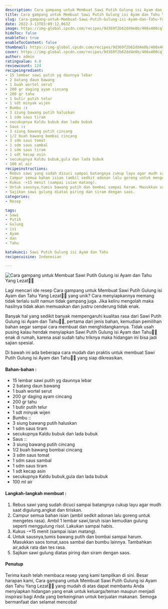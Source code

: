 ```yaml
---
description: Cara gampang untuk Membuat Sawi Putih Gulung isi Ayam dan Tahu Yang Lezat"
title: Cara gampang untuk Membuat Sawi Putih Gulung isi Ayam dan Tahu Yang Lezat
slug: Cara-gampang-untuk-Membuat-Sawi-Putih-Gulung-isi-Ayam-dan-Tahu-Yang-Lezat
date: 2022-3-13T03:09:12.063Z
image: https://img-global.cpcdn.com/recipes/9d369f2b62dd4e0b/400x400cq70/photo.jpg
hideToc: false
enableToc: true
enableTocContent: false
thumbnail: https://img-global.cpcdn.com/recipes/9d369f2b62dd4e0b/400x400cq70/photo.jpg
cover: https://img-global.cpcdn.com/recipes/9d369f2b62dd4e0b/400x400cq70/photo.jpg
author: admin
ratingvalue: 4.8
reviewcount: 124
recipeingredient:
- 15 lembar sawi putih yg daunnya lebar
- 2 batang daun bawang
- 1 buah wortel serut
- 200 gr daging ayam cincang
- 200 gr tahu
- 1 butir putih telur
- 1 sdt minyak wijen
- Bumbu ::
- 3 siung bawang putih haluskan
- 1 sdm saus tiram
- secukupnya Kaldu bubuk dan lada bubuk
- Saus ::
- 3 siung bawang putih cincang
- 1/2 buah bawang bombai cincang
- 3 sdm saus tomat
- 1 sdm saus sambal
- 1 sdm saus tiram
- 1 sdt kecap asin
- secukupnya Kaldu bubuk,gula dan lada bubuk
- 100 ml air
recipeinstructions:
- Rebus sawi yang sudah dicuci sampai batangnya cukup layu agar mudh saat digulung.angkat dan tiriskan.
- Campur semua bahan isian (ambil sedkit adonan lalu goreng untuk mengetes rasa). Ambil 1 lembar sawi,taruh isian kemudian gulung seperti menggulung risol. Lakukan sampai habis.
- Kukus -+15 menit (sampai isian matang).
- Untuk sausnya,tumis bawang putih dan bombai sampai harum. Masukkan saos tomat,saos sambal dan bumbu lainnya. Tambahkan air,aduk rata dan tes rasa.
- Sajikan sawi gulung diatas piring dan siram dengan saos.
categories:
- Resep

tags:
- Sawi
- Putih
- Gulung
- isi
- Ayam
- dan
- Tahu

katakunci: Sawi Putih Gulung isi Ayam dan Tahu
recipecuisine: Indonesian

---
```


![Cara gampang untuk Membuat Sawi Putih Gulung isi Ayam dan Tahu Yang Lezat👩‍🍳](https://img-global.cpcdn.com/recipes/9d369f2b62dd4e0b/400x400cq70/photo.jpg)

Lagi mencari ide resep Cara gampang untuk Membuat Sawi Putih Gulung isi Ayam dan Tahu Yang Lezat👩‍🍳 yang unik? Cara menyiapkannya memang tidak terlalu sulit namun tidak gampang juga. Jika keliru mengolah maka hasilnya tidak akan memuaskan dan justru cenderung tidak enak.

Banyak hal yang sedikit banyak mempengaruhi kualitas rasa dari Sawi Putih Gulung isi Ayam dan Tahu👩‍🍳, pertama dari jenis bahan, kemudian pemilihan bahan segar sampai cara membuat dan menghidangkannya. Tidak usah pusing kalau hendak menyiapkan Sawi Putih Gulung isi Ayam dan Tahu👩‍🍳 enak di rumah, karena asal sudah tahu triknya maka hidangan ini bisa jadi sajian spesial.

Di bawah ini ada beberapa cara mudah dan praktis untuk membuat Sawi Putih Gulung isi Ayam dan Tahu👩‍🍳 yang siap dikreasikan.

<!--inarticleads1-->

#### Bahan-bahan :

- 15 lembar sawi putih yg daunnya lebar
- 2 batang daun bawang
- 1 buah wortel serut
- 200 gr daging ayam cincang
- 200 gr tahu
- 1 butir putih telur
- 1 sdt minyak wijen
- Bumbu ::
- 3 siung bawang putih haluskan
- 1 sdm saus tiram
- secukupnya Kaldu bubuk dan lada bubuk
- Saus ::
- 3 siung bawang putih cincang
- 1/2 buah bawang bombai cincang
- 3 sdm saus tomat
- 1 sdm saus sambal
- 1 sdm saus tiram
- 1 sdt kecap asin
- secukupnya Kaldu bubuk,gula dan lada bubuk
- 100 ml air

<!--inarticleads2-->

#### Langkah-langkah membuat :

1. Rebus sawi yang sudah dicuci sampai batangnya cukup layu agar mudh saat digulung.angkat dan tiriskan.
1. Campur semua bahan isian (ambil sedkit adonan lalu goreng untuk mengetes rasa). Ambil 1 lembar sawi,taruh isian kemudian gulung seperti menggulung risol. Lakukan sampai habis.
1. Kukus -+15 menit (sampai isian matang).
1. Untuk sausnya,tumis bawang putih dan bombai sampai harum. Masukkan saos tomat,saos sambal dan bumbu lainnya. Tambahkan air,aduk rata dan tes rasa.
1. Sajikan sawi gulung diatas piring dan siram dengan saos.

#### Penutup

Terima kasih telah membaca resep yang kami tampilkan di sini. Besar harapan kami, Cara gampang untuk Membuat Sawi Putih Gulung isi Ayam dan Tahu Yang Lezat👩‍🍳 yang mudah di atas dapat membantu Anda menyiapkan hidangan yang enak untuk keluarga/teman maupun menjadi inspirasi bagi Anda yang berkeinginan untuk berjualan makanan. Semoga bermanfaat dan selamat mencoba!